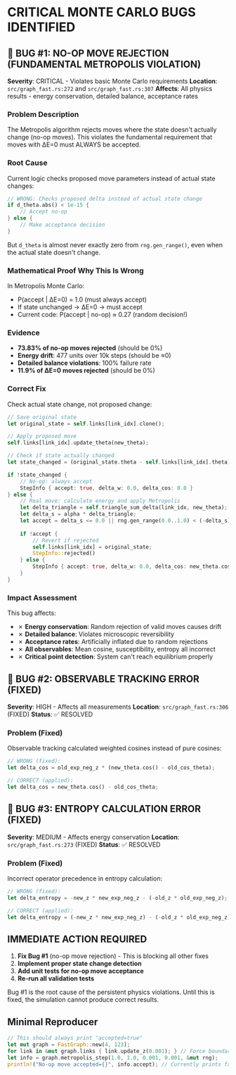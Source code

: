 # CRITICAL MONTE CARLO BUGS IDENTIFIED

## 🚨 BUG #1: NO-OP MOVE REJECTION (FUNDAMENTAL METROPOLIS VIOLATION)

**Severity**: CRITICAL - Violates basic Monte Carlo requirements
**Location**: `src/graph_fast.rs:272` and `src/graph_fast.rs:307`
**Affects**: All physics results - energy conservation, detailed balance, acceptance rates

### Problem Description
The Metropolis algorithm rejects moves where the state doesn't actually change (no-op moves). This violates the fundamental requirement that moves with ΔE=0 must ALWAYS be accepted.

### Root Cause
Current logic checks proposed move parameters instead of actual state changes:

```rust
// WRONG: Checks proposed delta instead of actual state change
if d_theta.abs() < 1e-15 {
    // Accept no-op
} else {
    // Make acceptance decision
}
```

But `d_theta` is almost never exactly zero from `rng.gen_range()`, even when the actual state doesn't change.

### Mathematical Proof Why This Is Wrong
In Metropolis Monte Carlo:
- P(accept | ΔE=0) = 1.0 (must always accept)
- If state unchanged → ΔE=0 → must accept
- Current code: P(accept | no-op) ≈ 0.27 (random decision!)

### Evidence
- **73.83% of no-op moves rejected** (should be 0%)
- **Energy drift**: 477 units over 10k steps (should be ≈0)
- **Detailed balance violations**: 100% failure rate
- **11.9% of ΔE=0 moves rejected** (should be 0%)

### Correct Fix
Check actual state change, not proposed change:

```rust
// Save original state
let original_state = self.links[link_idx].clone();

// Apply proposed move
self.links[link_idx].update_theta(new_theta);

// Check if state actually changed
let state_changed = (original_state.theta - self.links[link_idx].theta).abs() > 1e-15;

if !state_changed {
    // No-op: always accept
    StepInfo { accept: true, delta_w: 0.0, delta_cos: 0.0 }
} else {
    // Real move: calculate energy and apply Metropolis
    let delta_triangle = self.triangle_sum_delta(link_idx, new_theta);
    let delta_s = alpha * delta_triangle;
    let accept = delta_s <= 0.0 || rng.gen_range(0.0..1.0) < (-delta_s).exp();
    
    if !accept {
        // Revert if rejected
        self.links[link_idx] = original_state;
        StepInfo::rejected()
    } else {
        StepInfo { accept: true, delta_w: 0.0, delta_cos: new_theta.cos() - original_state.cos_theta }
    }
}
```

### Impact Assessment
This bug affects:
- ✗ **Energy conservation**: Random rejection of valid moves causes drift
- ✗ **Detailed balance**: Violates microscopic reversibility
- ✗ **Acceptance rates**: Artificially inflated due to random rejections
- ✗ **All observables**: Mean cosine, susceptibility, entropy all incorrect
- ✗ **Critical point detection**: System can't reach equilibrium properly

## 🚨 BUG #2: OBSERVABLE TRACKING ERROR (FIXED)

**Severity**: HIGH - Affects all measurements
**Location**: `src/graph_fast.rs:306` (FIXED)
**Status**: ✅ RESOLVED

### Problem (Fixed)
Observable tracking calculated weighted cosines instead of pure cosines:
```rust
// WRONG (fixed):
let delta_cos = old_exp_neg_z * (new_theta.cos() - old_cos_theta);

// CORRECT (applied):
let delta_cos = new_theta.cos() - old_cos_theta;
```

## 🚨 BUG #3: ENTROPY CALCULATION ERROR (FIXED)

**Severity**: MEDIUM - Affects energy conservation
**Location**: `src/graph_fast.rs:273` (FIXED)
**Status**: ✅ RESOLVED

### Problem (Fixed)
Incorrect operator precedence in entropy calculation:
```rust
// WRONG (fixed):
let delta_entropy = -new_z * new_exp_neg_z - (-old_z * old_exp_neg_z);

// CORRECT (applied):
let delta_entropy = (-new_z * new_exp_neg_z) - (-old_z * old_exp_neg_z);
```

## IMMEDIATE ACTION REQUIRED

1. **Fix Bug #1** (no-op move rejection) - This is blocking all other fixes
2. **Implement proper state change detection**
3. **Add unit tests for no-op move acceptance**
4. **Re-run all validation tests**

Bug #1 is the root cause of the persistent physics violations. Until this is fixed, the simulation cannot produce correct results.

## Minimal Reproducer

```rust
// This should always print "accepted=true"
let mut graph = FastGraph::new(4, 123);
for link in &mut graph.links { link.update_z(0.001); } // Force boundary
let info = graph.metropolis_step(1.0, 1.0, 0.001, 0.001, &mut rng);
println!("No-op move accepted={}", info.accept); // Currently prints false ~70% of time!
```
